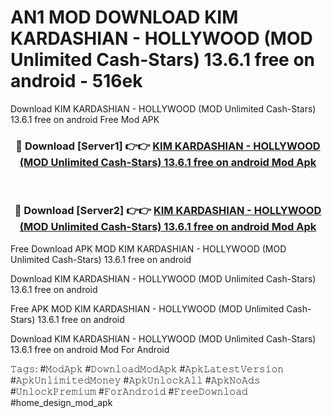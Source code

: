 # AN1 MOD DOWNLOAD KIM KARDASHIAN - HOLLYWOOD (MOD Unlimited Cash-Stars) 13.6.1 free on android - 516ek
Download KIM KARDASHIAN - HOLLYWOOD (MOD Unlimited Cash-Stars) 13.6.1 free on android Free Mod APK

<div align="center">
<h3>🔴 Download [Server1] 👉👉 <a href="https://apk-comot.site?title=KIM_KARDASHIAN_-_HOLLYWOOD_(MOD_Unlimited_Cash-Stars)_13.6.1_free_on_android">KIM KARDASHIAN - HOLLYWOOD (MOD Unlimited Cash-Stars) 13.6.1 free on android Mod Apk</a></h3><br>

<h3>🔴 Download [Server2] 👉👉 <a href="https://apk-comot.site?title=KIM_KARDASHIAN_-_HOLLYWOOD_(MOD_Unlimited_Cash-Stars)_13.6.1_free_on_android">KIM KARDASHIAN - HOLLYWOOD (MOD Unlimited Cash-Stars) 13.6.1 free on android Mod Apk</a></h3>
</div>


Free Download APK MOD KIM KARDASHIAN - HOLLYWOOD (MOD Unlimited Cash-Stars) 13.6.1 free on android

Download KIM KARDASHIAN - HOLLYWOOD (MOD Unlimited Cash-Stars) 13.6.1 free on android 

Free APK MOD KIM KARDASHIAN - HOLLYWOOD (MOD Unlimited Cash-Stars) 13.6.1 free on android 

Download KIM KARDASHIAN - HOLLYWOOD (MOD Unlimited Cash-Stars) 13.6.1 free on android Mod For Android

𝚃𝚊𝚐𝚜: #𝙼𝚘𝚍𝙰𝚙𝚔 #𝙳𝚘𝚠𝚗𝚕𝚘𝚊𝚍𝙼𝚘𝚍𝙰𝚙𝚔 #𝙰𝚙𝚔𝙻𝚊𝚝𝚎𝚜𝚝𝚅𝚎𝚛𝚜𝚒𝚘𝚗 #𝙰𝚙𝚔𝚄𝚗𝚕𝚒𝚖𝚒𝚝𝚎𝚍𝙼𝚘𝚗𝚎𝚢 #𝙰𝚙𝚔𝚄𝚗𝚕𝚘𝚌𝚔𝙰𝚕𝚕 #𝙰𝚙𝚔𝙽𝚘𝙰𝚍𝚜 #𝚄𝚗𝚕𝚘𝚌𝚔𝙿𝚛𝚎𝚖𝚒𝚞𝚖 #𝙵𝚘𝚛𝙰𝚗𝚍𝚛𝚘𝚒𝚍 #𝙵𝚛𝚎𝚎𝙳𝚘𝚠𝚗𝚕𝚘𝚊𝚍 #home_design_mod_apk